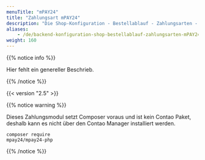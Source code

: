 ```yaml
---
menuTitle: "mPAY24"
title: "Zahlungsart mPAY24"
description: "Die Shop-Konfiguration - Bestellablauf - Zahlungsarten - mPAY24."
aliases:
    - /de/backend-konfiguration-shop-bestellablauf-zahlungsarten-mPAY24/
weight: 160    
---
```



{{% notice info %}}<p>Hier fehlt ein genereller Beschrieb.</p>{{% /notice %}}

{{< version "2.5" >}}

{{% notice warning %}}<p>Dieses Zahlungsmodul setzt Composer voraus und ist kein Contao Paket, deshalb kann es nicht über den Contao Manager installiert werden.</p><p><code>composer require mpay24/mpay24-php</code></p>{{% /notice %}}

